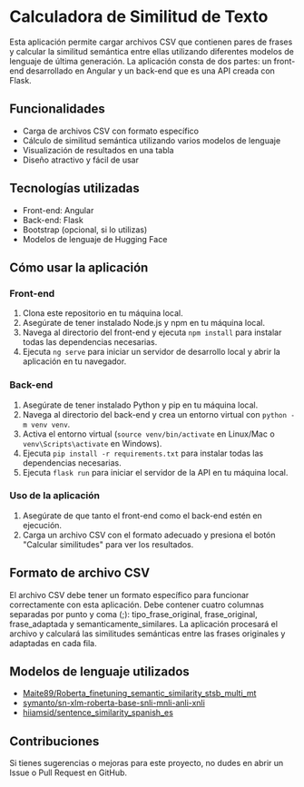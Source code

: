 # Calculadora de Similitud de Texto

Esta aplicación permite cargar archivos CSV que contienen pares de frases y calcular la similitud semántica entre ellas utilizando diferentes modelos de lenguaje de última generación. La aplicación consta de dos partes: un front-end desarrollado en Angular y un back-end que es una API creada con Flask.

## Funcionalidades

- Carga de archivos CSV con formato específico
- Cálculo de similitud semántica utilizando varios modelos de lenguaje
- Visualización de resultados en una tabla
- Diseño atractivo y fácil de usar

## Tecnologías utilizadas

- Front-end: Angular
- Back-end: Flask
- Bootstrap (opcional, si lo utilizas)
- Modelos de lenguaje de Hugging Face

## Cómo usar la aplicación

### Front-end

1. Clona este repositorio en tu máquina local.
2. Asegúrate de tener instalado Node.js y npm en tu máquina local.
3. Navega al directorio del front-end y ejecuta `npm install` para instalar todas las dependencias necesarias.
4. Ejecuta `ng serve` para iniciar un servidor de desarrollo local y abrir la aplicación en tu navegador.

### Back-end

1. Asegúrate de tener instalado Python y pip en tu máquina local.
2. Navega al directorio del back-end y crea un entorno virtual con `python -m venv venv`.
3. Activa el entorno virtual (`source venv/bin/activate` en Linux/Mac o `venv\Scripts\activate` en Windows).
4. Ejecuta `pip install -r requirements.txt` para instalar todas las dependencias necesarias.
5. Ejecuta `flask run` para iniciar el servidor de la API en tu máquina local.

### Uso de la aplicación

1. Asegúrate de que tanto el front-end como el back-end estén en ejecución.
2. Carga un archivo CSV con el formato adecuado y presiona el botón "Calcular similitudes" para ver los resultados.

## Formato de archivo CSV

El archivo CSV debe tener un formato específico para funcionar correctamente con esta aplicación. Debe contener cuatro columnas separadas por punto y coma (;): tipo_frase_original, frase_original, frase_adaptada y semanticamente_similares. La aplicación procesará el archivo y calculará las similitudes semánticas entre las frases originales y adaptadas en cada fila.

## Modelos de lenguaje utilizados

- [Maite89/Roberta_finetuning_semantic_similarity_stsb_multi_mt](https://huggingface.co/Maite89/Roberta_finetuning_semantic_similarity_stsb_multi_mt)
- [symanto/sn-xlm-roberta-base-snli-mnli-anli-xnli](https://huggingface.co/symanto/sn-xlm-roberta-base-snli-mnli-anli-xnli)
- [hiiamsid/sentence_similarity_spanish_es](https://huggingface.co/hiiamsid/sentence_similarity_spanish_es)

## Contribuciones

Si tienes sugerencias o mejoras para este proyecto, no dudes en abrir un Issue o Pull Request en GitHub.

